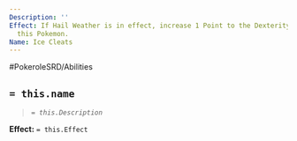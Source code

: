 ```yaml
---
Description: ''
Effect: If Hail Weather is in effect, increase 1 Point to the Dexterity Attibute of
  this Pokemon.
Name: Ice Cleats
---
```


#PokeroleSRD/Abilities

## `= this.name`

> *`= this.Description`*

**Effect:** `= this.Effect`
